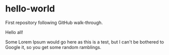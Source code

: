 # hello-world
First repository following GitHub walk-through.

Hello all!

Some Lorem Ipsum would go here as this is a test, but I can't be bothered to Google it, so you get some random ramblings. 


